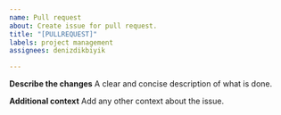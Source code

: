 ```yaml
---
name: Pull request
about: Create issue for pull request.
title: "[PULLREQUEST]"
labels: project management
assignees: denizdikbiyik

---
```


**Describe the changes**
A clear and concise description of what is done.

**Additional context**
Add any other context about the issue.

